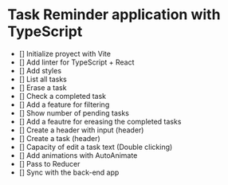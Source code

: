 # Task Reminder application with TypeScript

- [] Initialize proyect with Vite
- [] Add linter for TypeScript + React
- [] Add styles
- [] List all tasks
- [] Erase a task
- [] Check a completed task
- [] Add a feature for filtering
- [] Show number of pending tasks
- [] Add a feautre for ereasing the completed tasks
- [] Create a header with input (header)
- [] Create a task (header)
- [] Capacity of edit a task text (Double clicking)
- [] Add animations with AutoAnimate
- [] Pass to Reducer
- [] Sync with the back-end app